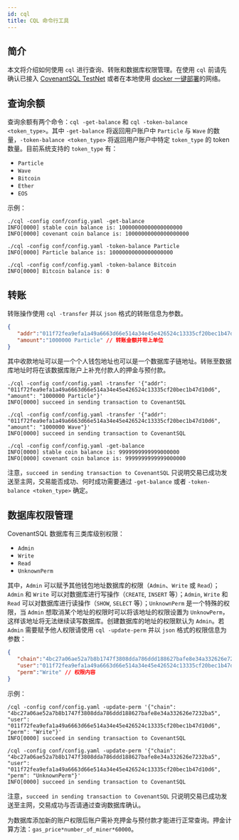 ```yaml
---
id: cql
title: CQL 命令行工具
---
```


## 简介

本文将介绍如何使用 `cql` 进行查询、转账和数据库权限管理。在使用 `cql` 前请先确认已接入 [CovenantSQL TestNet](quickstart) 或者在本地使用 [docker 一键部署](development)的网络。

## 查询余额

查询余额有两个命令：`cql -get-balance` 和 `cql -token-balance <token_type>`。其中 `-get-balance` 将返回用户账户中 `Particle` 与 `Wave` 的数量，`-token-balance <token_type>` 将返回用户账户中特定 `token_type` 的 token 数量。目前系统支持的 `token_type` 有：

- `Particle`
- `Wave`
- `Bitcoin`
- `Ether`
- `EOS`

示例：

```
./cql -config conf/config.yaml -get-balance
INFO[0000] stable coin balance is: 10000000000000000000
INFO[0000] covenant coin balance is: 10000000000000000000

./cql -config conf/config.yaml -token-balance Particle
INFO[0000] Particle balance is: 10000000000000000000

./cql -config conf/config.yaml -token-balance Bitcoin
INFO[0000] Bitcoin balance is: 0
```

## 转账

转账操作使用 `cql -transfer` 并以 `json` 格式的转账信息为参数。

```json
{
   "addr":"011f72fea9efa1a49a6663d66e514a34e45e426524c13335cf20bec1b47d10d6", // 收款地址
   "amount":"1000000 Particle" // 转账金额并带上单位
}
```

其中收款地址可以是一个个人钱包地址也可以是一个数据库子链地址。转账至数据库地址时将在该数据库账户上补充付款人的押金与预付款。

```
./cql -config conf/config.yaml -transfer '{"addr": "011f72fea9efa1a49a6663d66e514a34e45e426524c13335cf20bec1b47d10d6", "amount": "1000000 Particle"}'
INFO[0000] succeed in sending transaction to CovenantSQL

./cql -config conf/config.yaml -transfer '{"addr": "011f72fea9efa1a49a6663d66e514a34e45e426524c13335cf20bec1b47d10d6", "amount": "1000000 Wave"}'
INFO[0000] succeed in sending transaction to CovenantSQL

./cql -config conf/config.yaml -get-balance
INFO[0000] stable coin balance is: 9999999999999000000
INFO[0000] covenant coin balance is: 9999999999999000000
```

注意，`succeed in sending transaction to CovenantSQL` 只说明交易已成功发送至主网，交易能否成功、何时成功需要通过 `-get-balance` 或者 `-token-balance <token_type>` 确定。

## 数据库权限管理

CovenantSQL 数据库有三类库级别权限：

- `Admin`
- `Write`
- `Read`
- `UnknownPerm`

其中，`Admin` 可以赋予其他钱包地址数据库的权限（`Admin`、`Write` 或 `Read`）；`Admin` 和 `Write` 可以对数据库进行写操作（`CREATE`, `INSERT` 等）；`Admin`, `Write` 和 `Read` 可以对数据库进行读操作（`SHOW`, `SELECT` 等）；`UnknownPerm` 是一个特殊的权限，当 `Admin` 想取消某个地址的权限时可以将该地址的权限设置为 `UnknowPerm`，这样该地址将无法继续读写数据库。创建数据库的地址的权限默认为 `Admin`。若 `Admin` 需要赋予他人权限请使用 `cql -update-perm` 并以 `json` 格式的权限信息为参数：

```json
{
   "chain":"4bc27a06ae52a7b8b1747f3808dda786ddd188627bafe8e34a332626e7232ba5", // 需要进行权限变更的数据库地址
   "user":"011f72fea9efa1a49a6663d66e514a34e45e426524c13335cf20bec1b47d10d6", // 需要赋予权限的钱包地址
   "perm":"Write" // 权限内容
}
```

示例：

```
/cql -config conf/config.yaml -update-perm '{"chain": "4bc27a06ae52a7b8b1747f3808dda786ddd188627bafe8e34a332626e7232ba5", "user": "011f72fea9efa1a49a6663d66e514a34e45e426524c13335cf20bec1b47d10d6", "perm": "Write"}'
INFO[0000] succeed in sending transaction to CovenantSQL

/cql -config conf/config.yaml -update-perm '{"chain": "4bc27a06ae52a7b8b1747f3808dda786ddd188627bafe8e34a332626e7232ba5", "user": "011f72fea9efa1a49a6663d66e514a34e45e426524c13335cf20bec1b47d10d6", "perm": "UnknownPerm"}'
INFO[0000] succeed in sending transaction to CovenantSQL
```

注意，`succeed in sending transaction to CovenantSQL` 只说明交易已成功发送至主网，交易成功与否请通过查询数据库确认。

为数据库添加新的账户权限后账户需补充押金与预付款才能进行正常查询。押金计算方法：`gas_price*number_of_miner*60000`。